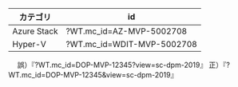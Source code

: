 |カテゴリ|id|
|--|--|
|Azure Stack|?WT.mc_id=AZ-MVP-5002708|
|Hyper-V|?WT.mc_id=WDIT-MVP-5002708|

　
誤）『?WT.mc_id=DOP-MVP-12345?view=sc-dpm-2019』
正）『?WT.mc_id=DOP-MVP-12345&view=sc-dpm-2019』